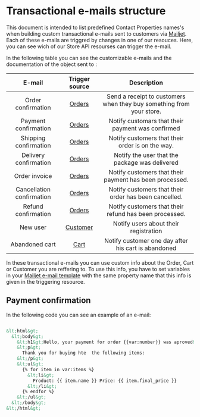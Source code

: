 # Transactional e-mails structure

This document is intended to list predefined Contact Properties names's when building custom transactional e-mails sent to customers via [Mailjet](https://www.mailjet.com/). Each of these e-mails are triggred by changes in one of our resouces. Here, you can see wich of our Store API resourses can trigger the e-mail.

In  the following table you can see the customizable e-mails and the documentation of the object sent to  :

|	E-mail	|	Trigger source	|	Description	|
| :---:       | :---: | :---: |
|	Order confirmation	|	<a href="https://developers.e-com.plus/docs/api/#/store/orders/">Orders</a>	|	Send a receipt to customers when they buy something from your store.	|
|	Payment confirmation	|	<a href="https://developers.e-com.plus/docs/api/#/store/orders/">Orders</a>	|	Notify customars that their payment was confirmed	|
|	Shipping confirmation	|	<a href="https://developers.e-com.plus/docs/api/#/store/orders/">Orders</a>	|	Notify customers that their order is on the way.	|
|	Delivery confirmation	|	<a href="https://developers.e-com.plus/docs/api/#/store/orders/">Orders</a>	|	Notify the user that the package was delivered	|
|	Order invoice	|	<a href="https://developers.e-com.plus/docs/api/#/store/orders/">Orders</a>	|	Notify customers that their payment has been processed.	|
|	Cancellation confirmation	|	<a href="https://developers.e-com.plus/docs/api/#/store/orders/">Orders</a>	|	Notify customers that their order has been cancelled.	|
|	Refund confirmation	|	<a href="https://developers.e-com.plus/docs/api/#/store/orders/">Orders</a>	|	Notify customers that their refund has been processed.	|
|	New user	|	<a href="https://developers.e-com.plus/docs/api/#/store/customers/customers">Customer</a>	|	Notify users about their registration	|
|	Abandoned cart	|	<a href="https://developers.e-com.plus/docs/api/#/store/carts/carts">Cart</a>	|	Notify customer one day after his cart is abandoned 	|


In these transactional e-mails you can use custom info about the Order, Cart or Customer you are reffering to. To use this info, you have to set variables in your <a href="https://app.mailjet.com/templates/transactional">Mailjet e-mail template</a> with the same property name that this info is given in the triggering resource. 

## Payment confirmation

In the following code you can see an example of an  e-mail:

```html

&lt;html&gt;
  &lt;body&gt;     
    &lt;h1&gt;Hello, your payment for order {{var:number}} was aproved&lt;/h1&gt;
    &lt;p&gt;
      Thank you for buying hte  the following items:
    &lt;/p&gt;
    &lt;ul&gt;
      {% for item in var:items %}
        &lt;li&gt;
          Product: {{ item.name }} Price: {{ item.final_price }}
        &lt;/li&gt;
      {% endfor %}
    &lt;/ul&gt;
  &lt;/body&gt;
&lt;/html&gt;

```
